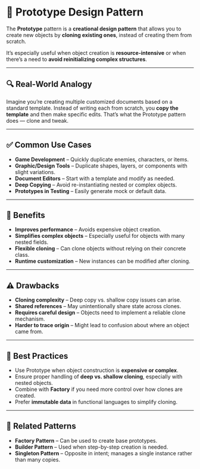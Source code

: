 # 🧩 Prototype Design Pattern

The **Prototype** pattern is a **creational design pattern** that allows you to create new objects by **cloning existing ones**, instead of creating them from scratch.

It’s especially useful when object creation is **resource-intensive** or when there’s a need to **avoid reinitializing complex structures**.

---

## 🔍 Real-World Analogy

Imagine you’re creating multiple customized documents based on a standard template. Instead of writing each from scratch, you **copy the template** and then make specific edits. That’s what the Prototype pattern does — clone and tweak.

---

## ✅ Common Use Cases

- **Game Development** – Quickly duplicate enemies, characters, or items.
- **Graphic/Design Tools** – Duplicate shapes, layers, or components with slight variations.
- **Document Editors** – Start with a template and modify as needed.
- **Deep Copying** – Avoid re-instantiating nested or complex objects.
- **Prototypes in Testing** – Easily generate mock or default data.

---

## 🧠 Benefits

- **Improves performance** – Avoids expensive object creation.
- **Simplifies complex objects** – Especially useful for objects with many nested fields.
- **Flexible cloning** – Can clone objects without relying on their concrete class.
- **Runtime customization** – New instances can be modified after cloning.

---

## ⚠️ Drawbacks

- **Cloning complexity** – Deep copy vs. shallow copy issues can arise.
- **Shared references** – May unintentionally share state across clones.
- **Requires careful design** – Objects need to implement a reliable clone mechanism.
- **Harder to trace origin** – Might lead to confusion about where an object came from.

---

## 📌 Best Practices

- Use Prototype when object construction is **expensive or complex**.
- Ensure proper handling of **deep vs. shallow cloning**, especially with nested objects.
- Combine with **Factory** if you need more control over how clones are created.
- Prefer **immutable data** in functional languages to simplify cloning.

---

## 🔗 Related Patterns

- **Factory Pattern** – Can be used to create base prototypes.
- **Builder Pattern** – Used when step-by-step creation is needed.
- **Singleton Pattern** – Opposite in intent; manages a single instance rather than many copies.
